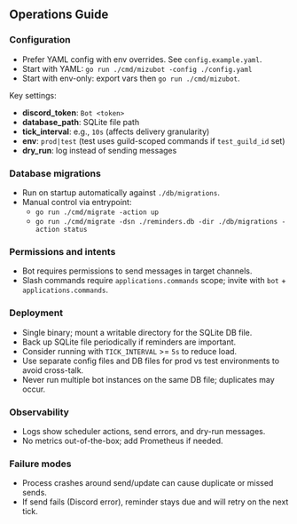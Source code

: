 ## Operations Guide

### Configuration

- Prefer YAML config with env overrides. See `config.example.yaml`.
- Start with YAML: `go run ./cmd/mizubot -config ./config.yaml`
- Start with env-only: export vars then `go run ./cmd/mizubot`.

Key settings:
- **discord_token**: `Bot <token>`
- **database_path**: SQLite file path
- **tick_interval**: e.g., `10s` (affects delivery granularity)
- **env**: `prod|test` (test uses guild-scoped commands if `test_guild_id` set)
- **dry_run**: log instead of sending messages

### Database migrations

- Run on startup automatically against `./db/migrations`.
- Manual control via entrypoint:
  - `go run ./cmd/migrate -action up`
  - `go run ./cmd/migrate -dsn ./reminders.db -dir ./db/migrations -action status`

### Permissions and intents

- Bot requires permissions to send messages in target channels.
- Slash commands require `applications.commands` scope; invite with `bot` + `applications.commands`.

### Deployment

- Single binary; mount a writable directory for the SQLite DB file.
- Back up SQLite file periodically if reminders are important.
- Consider running with `TICK_INTERVAL` >= `5s` to reduce load.
- Use separate config files and DB files for prod vs test environments to avoid cross-talk.
- Never run multiple bot instances on the same DB file; duplicates may occur.

### Observability

- Logs show scheduler actions, send errors, and dry-run messages.
- No metrics out-of-the-box; add Prometheus if needed.

### Failure modes

- Process crashes around send/update can cause duplicate or missed sends.
- If send fails (Discord error), reminder stays due and will retry on the next tick.



